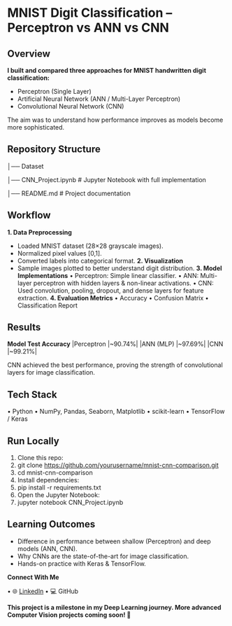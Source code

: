 # MNIST Digit Classification – Perceptron vs ANN vs CNN

## Overview

**I built and compared three approaches for MNIST handwritten digit classification:**
- Perceptron (Single Layer)
- Artificial Neural Network (ANN / Multi-Layer Perceptron)
- Convolutional Neural Network (CNN)
  
The aim was to understand how performance improves as models become more sophisticated.

## Repository Structure

│── Dataset

│── CNN_Project.ipynb     # Jupyter Notebook with full implementation

│── README.md             # Project documentation

## Workflow

**1. Data Preprocessing**
- Loaded MNIST dataset (28×28 grayscale images).
- Normalized pixel values [0,1].
- Converted labels into categorical format.
**2. Visualization**
- Sample images plotted to better understand digit distribution.
**3.	Model Implementations**
•	Perceptron: Simple linear classifier.
•	ANN: Multi-layer perceptron with hidden layers & non-linear activations.
•	CNN: Used convolution, pooling, dropout, and dense layers for feature extraction.
**4.	Evaluation Metrics**
•	Accuracy
•	Confusion Matrix
•	Classification Report

## Results

**Model	Test Accuracy**
|Perceptron	|~90.74%|
|ANN (MLP)	|~97.69%|
|CNN	|~99.21%|

CNN achieved the best performance, proving the strength of convolutional layers for image classification.

## Tech Stack

•	Python
•	NumPy, Pandas, Seaborn, Matplotlib
•	scikit-learn
•	TensorFlow / Keras

## Run Locally

1.	Clone this repo:
2.	git clone https://github.com/yourusername/mnist-cnn-comparison.git
3.	cd mnist-cnn-comparison
4.	Install dependencies:
5.	pip install -r requirements.txt
6.	Open the Jupyter Notebook:
7.	jupyter notebook CNN_Project.ipynb

## Learning Outcomes

- Difference in performance between shallow (Perceptron) and deep models (ANN, CNN).
- Why CNNs are the state-of-the-art for image classification.
- Hands-on practice with Keras & TensorFlow.

**Connect With Me**

•	🌐 [LinkedIn](www.linkedin.com/in/ahmad-shahzad-46a744248)
•	💻 GitHub

**This project is a milestone in my Deep Learning journey. More advanced Computer Vision projects coming soon! 🚀**
